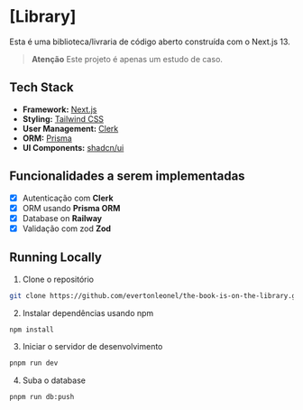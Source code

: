# [Library]

Esta é uma biblioteca/livraria de código aberto construída com o Next.js 13.

> **Atenção**
> Este projeto é apenas um estudo de caso.

## Tech Stack

- **Framework:** [Next.js](https://nextjs.org)
- **Styling:** [Tailwind CSS](https://tailwindcss.com)
- **User Management:** [Clerk](https://clerk.com)
- **ORM:** [Prisma](https://www.prisma.io/)
- **UI Components:** [shadcn/ui](https://ui.shadcn.com)

## Funcionalidades a serem implementadas

- [x] Autenticação com **Clerk**
- [x] ORM usando **Prisma ORM**
- [x] Database on **Railway**
- [x] Validação com zod **Zod**

## Running Locally

1. Clone o repositório

```bash
git clone https://github.com/evertonleonel/the-book-is-on-the-library.git
```

2. Instalar dependências usando npm

```bash
npm install
```

3. Iniciar o servidor de desenvolvimento

```bash
pnpm run dev
```

4. Suba o database

```bash
pnpm run db:push
```
